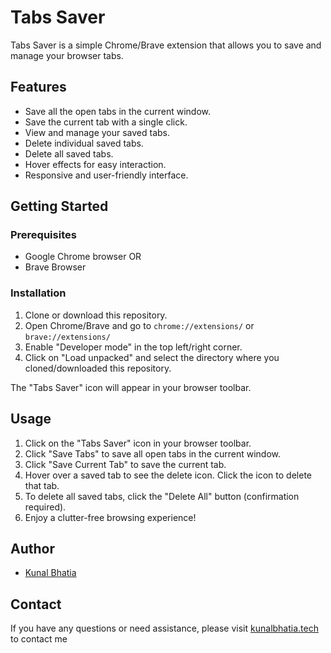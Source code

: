 # Tabs Saver

Tabs Saver is a simple Chrome/Brave extension that allows you to save and manage your browser tabs.

## Features

- Save all the open tabs in the current window.
- Save the current tab with a single click.
- View and manage your saved tabs.
- Delete individual saved tabs.
- Delete all saved tabs.
- Hover effects for easy interaction.
- Responsive and user-friendly interface.

## Getting Started

### Prerequisites

- Google Chrome browser 
    OR 
- Brave Browser

### Installation

1. Clone or download this repository.
2. Open Chrome/Brave and go to `chrome://extensions/` or `brave://extensions/`
3. Enable "Developer mode" in the top left/right corner.
4. Click on "Load unpacked" and select the directory where you cloned/downloaded this repository.

The "Tabs Saver" icon will appear in your browser toolbar.

## Usage

1. Click on the "Tabs Saver" icon in your browser toolbar.
2. Click "Save Tabs" to save all open tabs in the current window.
3. Click "Save Current Tab" to save the current tab.
4. Hover over a saved tab to see the delete icon. Click the icon to delete that tab.
5. To delete all saved tabs, click the "Delete All" button (confirmation required).
6. Enjoy a clutter-free browsing experience!

## Author

- [Kunal Bhatia](https://github.com/kunalbhatia18)

## Contact

If you have any questions or need assistance, please visit [kunalbhatia.tech](https://kunalbhatia.tech/) to contact me


